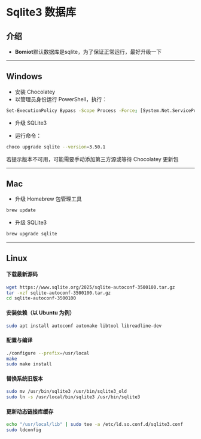 # Sqlite3 数据库

## 介绍

- **Bomiot**默认数据库是sqlite，为了保证正常运行，最好升级一下

---

## Windows

- 安装 Chocolatey
- 以管理员身份运行 PowerShell，执行：

```bash
Set-ExecutionPolicy Bypass -Scope Process -Force; [System.Net.ServicePointManager]::SecurityProtocol = [System.Net.ServicePointManager]::SecurityProtocol -bor 3072; iex ((New-Object System.Net.WebClient).DownloadString('https://community.chocolatey.org/install.ps1'))
```

- 升级 SQLite3

- 运行命令：

```bash
choco upgrade sqlite --version=3.50.1
```

若提示版本不可用，可能需要手动添加第三方源或等待 Chocolatey 更新包

---

## Mac

- 升级 Homebrew 包管理工具

```bash
brew update
```

- 升级 SQLite3

```bash
brew upgrade sqlite
```

---

## Linux

#### 下载最新源码

```bash
wget https://www.sqlite.org/2025/sqlite-autoconf-3500100.tar.gz
tar -xzf sqlite-autoconf-3500100.tar.gz
cd sqlite-autoconf-3500100
```

#### 安装依赖（以 Ubuntu 为例）

```bash
sudo apt install autoconf automake libtool libreadline-dev
```

#### 配置与编译

```bash
./configure --prefix=/usr/local
make
sudo make install
```

#### 替换系统旧版本

```bash
sudo mv /usr/bin/sqlite3 /usr/bin/sqlite3_old
sudo ln -s /usr/local/bin/sqlite3 /usr/bin/sqlite3
```

#### 更新动态链接库缓存

```bash
echo "/usr/local/lib" | sudo tee -a /etc/ld.so.conf.d/sqlite3.conf
sudo ldconfig
```